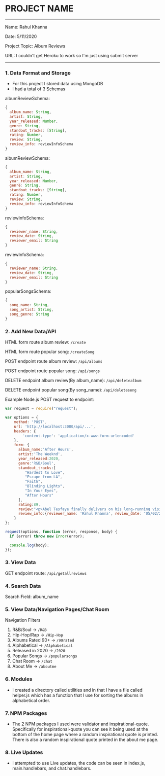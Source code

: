 
# PROJECT NAME

---

Name: Rahul Khanna

Date: 5/11/2020

Project Topic: Album Reviews

URL: I couldn't get Heroku to work so I'm just using submit server

---


### 1. Data Format and Storage

- For this project I stored data using MongoDB
- I had a total of 3 Schemas

albumReviewSchema:
```javascript
{
  album_name: String,
  artist: String,
  year_released: Number,
  genre: String,
  standout_tracks: [String],
  rating: Number,
  review: String,
  review_info: reviewInfoSchema
}
```

albumReviewSchema:
```javascript
{
  album_name: String,
  artist: String,
  year_released: Number,
  genre: String,
  standout_tracks: [String],
  rating: Number,
  review: String,
  review_info: reviewInfoSchema
}
```

reviewInfoSchema:
```javascript
{
  reviewer_name: String,
  review_date: String,
  reviewer_email: String
}
```

reviewInfoSchema:
```javascript
{
  reviewer_name: String,
  review_date: String,
  reviewer_email: String
}
```

popularSongsSchema:
```javascript
{
  song_name: String,
  song_artist: String,
  song_genre: String
}
```

### 2. Add New Data/API

HTML form route album review: `/create`

HTML form route popular song: `/createSong`

POST endpoint route album review: `/api/albums`

POST endpoint route popular song: `/api/songs`

DELETE endpoint album review(By album_name): `/api/deletealbum`

DELETE endpoint popular song(By song_name): `/api/deletesong`

Example Node.js POST request to endpoint:
```javascript
var request = require("request");

var options = {
    method: 'POST',
    url: 'http://localhost:3000/api/...',
    headers: {
        'content-type': 'application/x-www-form-urlencoded'
    },
    form: {
      album_name:'After Hours',
      artist:'The Weeknd',
      year_released:2020,
      genre:'R&B/Soul',
      standout_tracks:[
         "Hardest to Love",
         "Escape from LA",
         "Faith",
         "Blinding Lights",
         "In Your Eyes",
         "After Hours"
      ],
      rating:89,
      review:"<p>Abel Tesfaye finally delivers on his long-running vision, leveraging a self-loathing villain into an irresistible, cinematic narrative with his most satisfying collision of new wave, dream pop, and R&B.</p>",
      review_info:{reviewer_name: 'Rahul Khanna', review_date: '05/02/2020', reviewer_email: 'rkhanna@umd.edu'}
    }
};

request(options, function (error, response, body) {
  if (error) throw new Error(error);

  console.log(body);
});
```

### 3. View Data

GET endpoint route: `/api/getallreviews`

### 4. Search Data

Search Field: album_name

### 5. View Data/Navigation Pages/Chat Room

Navigation Filters
1. R&B/Soul -> `/R&B`
2. Hip-Hop/Rap -> `/Hip-Hop`
3. Albums Rated 90+ -> `/90rated`
4. Alphabetical -> `/Alphabetical`
5. Released in 2020 -> `/2020`
6. Popular Songs -> `/popularsongs`
7. Chat Room -> `/chat`
8. About Me -> `/aboutme`

### 6. Modules

- I created a directory called utilities and in that I have a file called helper.js which
has a function that I use for sorting the albums in alphabetical order.

### 7. NPM Packages

- The 2 NPM packages I used were validator and inspirational-quote. Specifically for
inspirational-quote you can see it being used at the bottom of the home page where a
random inspirational quote is printed. There is also a random inspirational quote printed
in the about me page.

### 8. Live Updates

- I attempted to use Live updates, the code can be seen in index.js, main.handlebars, and
chat.handlebars.
